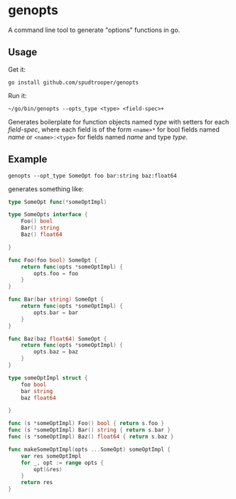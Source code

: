 # genopts

A command line tool to generate "options" functions in go.

## Usage

Get it:

```
go install github.com/spudtrooper/genopts
```

Run it:

```
~/go/bin/genopts --opts_type <type> <field-spec>+
```

Generates boilerplate for function objects named *type* with setters
for each *field-spec*, where each field is of the form `<name>*` 
for bool fields named *name* or `<name>:<type>` for fields named *name* 
and type *type*.

## Example

```
genopts --opt_type SomeOpt foo bar:string baz:float64
```

generates something like:

```go
type SomeOpt func(*someOptImpl)

type SomeOpts interface {
	Foo() bool
	Bar() string
	Baz() float64

}

func Foo(foo bool) SomeOpt {
	return func(opts *someOptImpl) {
		opts.foo = foo
	}
}

func Bar(bar string) SomeOpt {
	return func(opts *someOptImpl) {
		opts.bar = bar
	}
}

func Baz(baz float64) SomeOpt {
	return func(opts *someOptImpl) {
		opts.baz = baz
	}
}

type someOptImpl struct {
	foo bool
	bar string
	baz float64

}

func (s *someOptImpl) Foo() bool { return s.foo }
func (s *someOptImpl) Bar() string { return s.bar }
func (s *someOptImpl) Baz() float64 { return s.baz }

func makeSomeOptImpl(opts ...SomeOpt) someOptImpl {
	var res someOptImpl
	for _, opt := range opts {
		opt(&res)
	}
	return res
}
```

